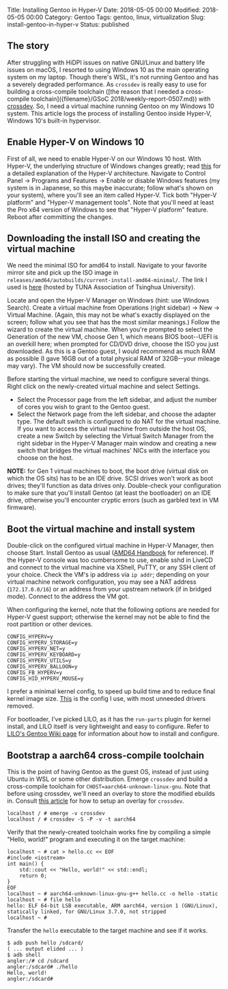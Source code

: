 Title: Installing Gentoo in Hyper-V
Date: 2018-05-05 00:00
Modified: 2018-05-05 00:00
Category: Gentoo
Tags: gentoo, linux, virtualization
Slug: install-gentoo-in-hyper-v
Status: published

## The story

After struggling with HiDPI issues on native GNU/Linux and battery life issues on macOS, I resorted to using Windows 10 as the main operating system on my laptop. Though there's WSL, it's not running Gentoo and has a severely degraded performance. As `crossdev` is really easy to use for building a cross-compile toolchain ([the reason that I needed a cross-compile toolchain]({filename}/GSoC 2018/weekly-report-0507.md)) with [crossdev](https://wiki.gentoo.org/wiki/Crossdev). So, I need a virtual machine running Gentoo on my Windows 10 system. This article logs the process of installing Gentoo inside Hyper-V, Windows 10's built-in hypervisor.

## Enable Hyper-V on Windows 10

First of all, we need to enable Hyper-V on our Windows 10 host. With Hyper-V, the underlying structure of Windows changes greatly; read [this](https://docs.microsoft.com/en-us/virtualization/hyper-v-on-windows/reference/hyper-v-architecture) for a detailed explanation of the Hyper-V architecture. Navigate to Control Panel -> Programs and Features -> Enable or disable Windows features (my system is in Japanese, so this maybe inaccurate; follow what's shown on your system), where you'll see an item called Hyper-V. Tick both "Hyper-V platform" and "Hyper-V management tools". Note that you'll need at least the Pro x64 version of Windows to see that "Hyper-V platform" feature. Reboot after committing the changes.

## Downloading the install ISO and creating the virtual machine

We need the minimal ISO for amd64 to install. Navigate to your favorite mirror site and pick up the ISO image in `releases/amd64/autobuilds/current-install-amd64-minimal/`. The link I used is [here](https://mirrors.tuna.tsinghua.edu.cn/gentoo/releases/amd64/autobuilds/current-install-amd64-minimal/install-amd64-minimal-20180415T214502Z.iso) (hosted by TUNA Association of Tsinghua University).

Locate and open the Hyper-V Manager on Windows (hint: use Windows Search). Create a virtual machine from Operations (right sidebar) -> New -> Virtual Machine. (Again, this may not be what's exactly displayed on the screen; follow what you see that has the most similar meanings.) Follow the wizard to create the virtual machine. When you're prompted to select the Generation of the new VM, choose Gen 1, which means BIOS boot--UEFI is an overkill here; when prompted for CD/DVD drive, choose the ISO you just downloaded. As this is a Gentoo guest, I would recommend as much RAM as possible (I gave 16GB out of a total physical RAM of 32GB--your mileage may vary). The VM should now be successfully created.

Before starting the virtual machine, we need to configure several things. Right click on the newly-created virtual machine and select Settings.

  * Select the Processor page from the left sidebar, and adjust the number of cores you wish to grant to the Gentoo guest. 
  * Select the Network page from the left sidebar, and choose the adapter type. The default switch is configured to do NAT for the virtual machine. If you want to access the virtual machine from outside the host OS, create a new Switch by selecting the Virtual Switch Manager from the right sidebar in the Hyper-V Manager main window and creating a new switch that bridges the virtual machines' NICs with the interface you choose on the host.

**NOTE:** for Gen 1 virtual machines to boot, the boot drive (virtual disk on which the OS sits) has to be an IDE drive. SCSI drives won't work as boot drives; they'll function as data drives only. Double-check your configuration to make sure that you'll install Gentoo (at least the bootloader) on an IDE drive, otherwise you'll encounter cryptic errors (such as garbled text in VM firmware).

## Boot the virtual machine and install system

Double-click on the configured virtual machine in Hyper-V Manager, then choose Start. Install Gentoo as usual ([AMD64 Handbook](https://wiki.gentoo.org/wiki/Handbook:AMD64) for reference). If the Hyper-V console was too cumbersome to use, enable sshd in LiveCD and connect to the virtual machine via XShell, PuTTY, or any SSH client of your choice. Check the VM's ip address via `ip addr`; depending on your virtual machine network configuration, you may see a NAT address (`172.17.0.0/16`) or an address from your upstream network (if in bridged mode). Connect to the address the VM got.

When configuring the kernel, note that the following options are needed for Hyper-V guest support; otherwise the kernel may not be able to find the root partition or other devices.

	CONFIG_HYPERV=y
	CONFIG_HYPERV_STORAGE=y
	CONFIG_HYPERV_NET=y
	CONFIG_HYPERV_KEYBOARD=y
	CONFIG_HYPERV_UTILS=y
	CONFIG_HYPERV_BALLOON=y
	CONFIG_FB_HYPERV=y
	CONFIG_HID_HYPERV_MOUSE=y

I prefer a minimal kernel config, to speed up build time and to reduce final kernel image size. [This](https://gist.github.com/KireinaHoro/cfa71bb97e8e893ac854407b151ae360) is the config I use, with most unneeded drivers removed.

For bootloader, I've picked LILO, as it has the `run-parts` plugin for kernel install, and LILO itself is very lightweight and easy to configure. Refer to [LILO's Gentoo Wiki page](https://wiki.gentoo.org/wiki/LILO) for information about how to install and configure.

## Bootstrap a aarch64 cross-compile toolchain

This is the point of having Gentoo as the guest OS, instead of just using Ubuntu in WSL or some other distribution. Emerge `crossdev` and build a cross-compile toolchain for `CHOST=aarch64-unknown-linux-gnu`. Note that before using crossdev, we'll need an overlay to store the modified ebuilds in. Consult [this article](https://wiki.gentoo.org/wiki/Custom_repository#Crossdev) for how to setup an overlay for `crossdev`.

	localhost / # emerge -v crossdev
	localhost / # crossdev -S -P -v -t aarch64
	
Verify that the newly-created toolchain works fine by compiling a simple "Hello, world!" program and executing it on the target machine:

	localhost ~ # cat > hello.cc << EOF
	#include <iostream>
	int main() {
		std::cout << "Hello, world!" << std::endl;
		return 0;
	}
	EOF
	localhost ~ # aarch64-unknown-linux-gnu-g++ hello.cc -o hello -static
	localhost ~ # file hello
	hello: ELF 64-bit LSB executable, ARM aarch64, version 1 (GNU/Linux), statically linked, for GNU/Linux 3.7.0, not stripped
	localhost ~ #

Transfer the `hello` executable to the target machine and see if it works.

	$ adb push hello /sdcard/
	( ... output elided ... )
	$ adb shell
	angler:/# cd /sdcard
	angler:/sdcard# ./hello
	Hello, world!
	angler:/sdcard#
